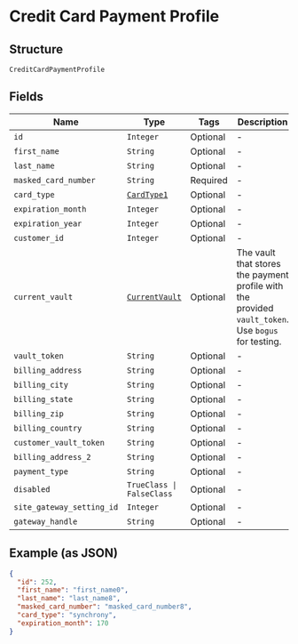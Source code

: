 
# Credit Card Payment Profile

## Structure

`CreditCardPaymentProfile`

## Fields

| Name | Type | Tags | Description |
|  --- | --- | --- | --- |
| `id` | `Integer` | Optional | - |
| `first_name` | `String` | Optional | - |
| `last_name` | `String` | Optional | - |
| `masked_card_number` | `String` | Required | - |
| `card_type` | [`CardType1`](../../doc/models/card-type-1.md) | Optional | - |
| `expiration_month` | `Integer` | Optional | - |
| `expiration_year` | `Integer` | Optional | - |
| `customer_id` | `Integer` | Optional | - |
| `current_vault` | [`CurrentVault`](../../doc/models/current-vault.md) | Optional | The vault that stores the payment profile with the provided `vault_token`. Use `bogus` for testing. |
| `vault_token` | `String` | Optional | - |
| `billing_address` | `String` | Optional | - |
| `billing_city` | `String` | Optional | - |
| `billing_state` | `String` | Optional | - |
| `billing_zip` | `String` | Optional | - |
| `billing_country` | `String` | Optional | - |
| `customer_vault_token` | `String` | Optional | - |
| `billing_address_2` | `String` | Optional | - |
| `payment_type` | `String` | Optional | - |
| `disabled` | `TrueClass \| FalseClass` | Optional | - |
| `site_gateway_setting_id` | `Integer` | Optional | - |
| `gateway_handle` | `String` | Optional | - |

## Example (as JSON)

```json
{
  "id": 252,
  "first_name": "first_name0",
  "last_name": "last_name8",
  "masked_card_number": "masked_card_number8",
  "card_type": "synchrony",
  "expiration_month": 170
}
```

